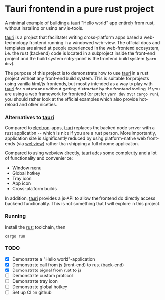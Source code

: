 # Tauri frontend in a pure rust project

A minimal example of building a [tauri] "Hello world" app entirely from [rust], without installing or using any js-tools.

[tauri] is a project that facilitates writing cross-platform apps based a web-technology frontend running in a windowed web-view.
The official docs and templates are aimed at people experienced in the web-frontend ecosystem, i.e. the rust (backend) code is located in a subproject inside the front-end project and the build system entry-point is the frontend build system (`yarn dev`).

The purpose of this project is to demonstrate how to use [tauri] in a rust project without any front-end build system.
This is suitable for projects using vanilla html/js frontends, but mostly intended as a way to play with [tauri] for rustaceans without getting distracted by the frontend tooling.
If you are using a web framework for frontend (or prefer `yarn dev` over `cargo run`), you should rather look at the official examples which also provide hot-reload and other niceties.

### Alternatives to [tauri]
Compared to [electron]-apps, [tauri] replaces the backed node server with a rust application -- which is nice if you are a rust person.
More importantly, application size is significantly reduced by using platform-native web front-ends (via [webview]) rather than shipping a full chrome application.

Compared to using [webview] directly, [tauri] adds some complexity and a lot of functionality and convenience:
- Window menu
- Global hotkey
- Tray icon
- App icon
- Cross-platform builds

In addition, [tauri] provides a js-API to allow the frontend do directly access backend functionality. This is not something that I will explore in this project.

### Running
Install the [rust] toolchain, then

    cargo run

### TODO

- [x] Demonstrate a "Hello world"-application
- [x] Demonstrate call from js (front-end) to rust (back-end)
- [x] Demonstrate signal from rust to js
- [ ] Demonstrate custom protocol
- [ ] Demonstrate tray icon
- [ ] Demonstrate global hotkey
- [ ] Set up CI on github

[rust]: https://www.rust-lang.org/
[tauri]: https://tauri.studio/en/
[electron]: https://www.electronjs.org/
[webview]: https://github.com/webview
